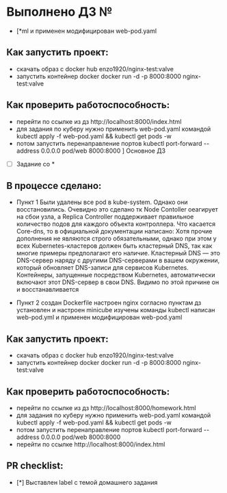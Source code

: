# Выполнено ДЗ №

 - [*ml и применен
   модифицирован web-pod.yaml

## Как запустить проект:
 - скачать образ с docker hub enzo1920/nginx-test:valve
 - запустить контейнер docker docker run -d -p 8000:8000 nginx-test:valve

## Как проверить работоспособность:
  - перейти по ссылке из дз http://localhost:8000/index.html
  - для задания по куберу нужно применить web-pod.yaml командой kubectl apply -f web-pod.yaml && kubectl get pods -w
  - потом запустить перенаправление портов kubectl port-forward --address 0.0.0.0 pod/web 8000:8000
] Основное ДЗ
 - [ ] Задание со *

## В процессе сделано:
 - Пункт 1
   Были удалены все pod  в kube-system. Однако они восстановились.
   Очевидно это сделано  тк Node Contoller оеагирует на сбои узла, а Replica Controller
   поддерживает правильное количество подов для каждого объекта контроллера.
   Что касается Core-dns, то в официальной документации написано:
   Хотя прочие дополнения не являются строго обязательными, однако при этом у всех Kubernetes-кластеров должен быть кластерный DNS, так как многие примеры предполагают его наличие.
   Кластерный DNS — это DNS-сервер наряду с другими DNS-серверами в вашем окружении, который обновляет DNS-записи для сервисов Kubernetes.
   Контейнеры, запущенные посредством Kubernetes, автоматически включают этот DNS-сервер в свои DNS.
   Видимо по этой причине он и восстанавливается

 - Пункт 2
   создан Dockerfile
   настроен nginx согласно пунктам дз
   установлен и настроен minicube
   изучены команды kubectl
   написан web-pod.yml и применен
   модифицирован web-pod.yaml
 
## Как запустить проект:
 - скачать образ с docker hub enzo1920/nginx-test:valve
 - запустить контейнер docker docker run -d -p 8000:8000 nginx-test:valve
 
## Как проверить работоспособность:
  - перейти по ссылке из дз http://localhost:8000/homework.html
  - для задания по куберу нужно применить web-pod.yaml командой kubectl apply -f web-pod.yaml && kubectl get pods -w
  - потом запустить перенаправление портов kubectl port-forward --address 0.0.0.0 pod/web 8000:8000
  - перейти по ссылке http://localhost:8000/index.html
## PR checklist:
 - [*] Выставлен label с темой домашнего задания
